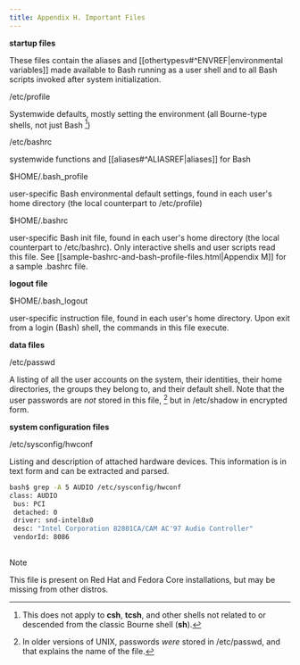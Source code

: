 ```yaml
---
title: Appendix H. Important Files
---
```


**startup files**

These files contain the aliases and [[othertypesv#^ENVREF|environmental variables]] made available to Bash running as a user shell and to all Bash scripts invoked after system initialization.

/etc/profile

Systemwide defaults, mostly setting the environment (all Bourne-type shells, not just Bash [^1])

/etc/bashrc

systemwide functions and [[aliases#^ALIASREF|aliases]] for Bash

$HOME/.bash_profile

user-specific Bash environmental default settings, found in each user's home directory (the local counterpart to /etc/profile)

$HOME/.bashrc

user-specific Bash init file, found in each user's home directory (the local counterpart to /etc/bashrc). Only interactive shells and user scripts read this file. See [[sample-bashrc-and-bash-profile-files.html|Appendix M]] for a sample .bashrc file.

**logout file**

$HOME/.bash_logout

user-specific instruction file, found in each user's home directory. Upon exit from a login (Bash) shell, the commands in this file execute.

**data files**

/etc/passwd

A listing of all the user accounts on the system, their identities, their home directories, the groups they belong to, and their default shell. Note that the user passwords are _not_ stored in this file, [^2] but in /etc/shadow in encrypted form.

**system configuration files**

/etc/sysconfig/hwconf

Listing and description of attached hardware devices. This information is in text form and can be extracted and parsed.

```bash
bash$ grep -A 5 AUDIO /etc/sysconfig/hwconf	      
class: AUDIO
 bus: PCI
 detached: 0
 driver: snd-intel8x0
 desc: "Intel Corporation 82801CA/CAM AC'97 Audio Controller"
 vendorId: 8086
 
```

> [!note]
> This file is present on Red Hat and Fedora Core installations, but may be missing from other distros.

[^1]: This does not apply to **csh**, **tcsh**, and other shells not related to or descended from the classic Bourne shell (**sh**).

[^2]: In older versions of UNIX, passwords _were_ stored in /etc/passwd, and that explains the name of the file.
